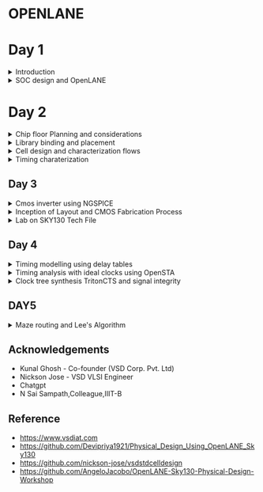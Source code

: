# OPENLANE
# Day 1

<details>
  <summary>
    Introduction
  </summary>
**RISC-V Architecture**

RISC-V is an open-source instruction set architecture (ISA) designed for use in computer processors. It's named after the five "RISC" principles: Reduced Instruction Set Computing. Unlike proprietary ISAs like x86 (used by Intel and AMD) and ARM (used by various companies, including Apple and Qualcomm), RISC-V is open and freely available for anyone to use, modify, and implement. So C program will compile into assembly language and then converted into binary format. This binary will execute on the layout itself.

RISC-V is a versatile and open ISA that has the potential to disrupt the semiconductor industry by democratizing processor design and enabling a wide range of applications. Its openness, simplicity, and flexibility make it an attractive choice for both industry professionals and educational institutions. 




**Simplified RTL2GDS flow**


![rtlflow](https://github.com/IIITB-ARUL/OPENLANE/assets/140998631/7aee3c43-cf1c-407b-83a0-f60aedbecfa3)

**Synthesis**- Synthesis translates the design RTL into circuits made out of components from standard cell library.Here the high level HDL code is converted into gatelevel netlist.Gatelevel netlist is the functional equivalent of RTL.

Example:

```
always @(posedge clk)
  if(c)
    q<=a;
  else
    q<=b;
```
The synthesization of the above verilog code is

![synthesis](https://github.com/IIITB-ARUL/OPENLANE/assets/140998631/7b9bc10f-6d91-4497-b9e7-f0e19733d117)

**Standard Cells**-These are the building blocks of the standard cell library.These are pre-designed, pre-characterized, and pre-verified collections of logic gates and flip-flops that can be used as building blocks for creating digital logic circuits.These are available in different sizes and different flavours  to accommodate different design requirements.

These cells have regulaar layout which has fixed height whereas the width is a discrete variable.Each cell has different models or views which are utilized by  the EDA tools.One of the views is liberty view which consists  of delay model,power model,etc.



![stdcell](https://github.com/IIITB-ARUL/OPENLANE/assets/140998631/3108e86e-741e-43c6-8f20-4260bfb168a7)





**Floor Planning**-The main obejective of floor planning is to plan silicon area and robust power distribution.Floorplanning sets the foundation for subsequent steps in the physical design process, such as placement and routing.
Floorplanning includes the allocation of input and output pads or pins, ensuring that they are accessible for external connections and follow design rules, such as avoiding signal contention.

**Macro Floor Planning**-Macro floorplanning focuses specifically on the placement and arrangement of large functional blocks or macros within the chip. Macros are predefined, often complex modules or IP blocks.

**Chip Floor Planning**-Chip floorplanning involves the placement of all components and functional blocks on the entire semiconductor chip, from the highest hierarchy down to the individual standard cells.

**Placement**-Placement involves determining the specific locations and orientations of all the individual components, such as standard cells, macros, I/O pads, and other functional blocks, within the semiconductor chip's layout.
Components has to be placed close to each other to reduce interconnect delay to enable successful routing.

*Gobal Placement*

Here components are positoned optimally.Cells may overlap and also can go offrows.

*Detailed Placement*

Here the positions are obtained form the positions achieved by the global placement and altered minimally.

**Clock tree synthesis**-Its primary purpose is to create a well-structured and efficient clock distribution network throughout the chip. The clock tree ensures that clock signals reach all the sequential elements (e.g., flip-flops) with minimal skew, jitter, and power consumption.
>clock source - roots,clock elements - leaves.


**Routing**-Routing is a fundamental step in the physical design of integrated circuits (ICs) that follows placement and is responsible for creating the physical connections between various components, such as standard cells, macros, and I/O pads, on the semiconductor chip. Routing aims to establish the pathways for both the signal and power/ground nets, ensuring that signals can flow correctly between different parts of the chip while adhering to design constraints and rules.

**Physical verification**-Physical verification, also known as design rule checking (DRC) and layout versus schematic (LVS) checking, is concerned with the correctness and manufacturability of the physical layout of the IC. It involves ensuring that the layout adheres to the design rules and constraints of the semiconductor fabrication process. 

**Timing verification**-Timing verification is concerned with the performance and functionality of the IC with respect to timing requirements. It ensures that the design meets specified timing constraints and operates correctly under various conditions. 

**Sign-off**-Sign-off involves a comprehensive set of checks, analyses, and reviews to ensure that the design meets all specifications, performance targets, and manufacturing requirements. 

**GDSII File  Generation**-Once the layout is verified and passes all checks, the final step is to generate the GDSII file format, which represents the complete physical layout of the chip. The GDSII file contains the geometric information necessary for fabrication, including the shapes, layers, masks, and other relevant details.

</details>



<details>
  <summary>
    SOC design and OpenLANE
  </summary>
  

**OpenLane and Strive chipsets**

OpenLane is an open-source digital ASIC (Application-Specific Integrated Circuit) design flow and toolchain that helps engineers and designers automate the process of designing and manufacturing custom integrated circuits. It is primarily used for creating semiconductor chips for various applications, such as microprocessors, memory chips, and custom ASICs.

![strivefamily](https://github.com/IIITB-ARUL/OPENLANE/assets/140998631/1e821aee-b987-4814-ad00-0d77c7689140)


**OpenLane ASIC Flow**

![olasicflow](https://github.com/IIITB-ARUL/OPENLANE/assets/140998631/bcc8a481-0fd8-49ff-819b-645db677e6b4)



**OpenLane Installation**

**Installation of dependencies**

```
sudo apt-get update
sudo apt-get upgrade
sudo apt install -y build-essential python3 python3-venv python3-pip make git
```

**Docker Installation**

```
sudo apt install apt-transport-https ca-certificates curl software-properties-common
curl -fsSL https://download.docker.com/linux/ubuntu/gpg | sudo gpg --dearmor -o /usr/share/keyrings/docker-archive-keyring.gpg

echo "deb [arch=amd64 signed-by=/usr/share/keyrings/docker-archive-keyring.gpg] https://download.docker.com/linux/ubuntu $(lsb_release -cs) stable" | sudo tee /etc/apt/sources.list.d/docker.list > /dev/null

sudo apt update
sudo apt install docker-ce docker-ce-cli containerd.io
sudo docker run hello-world

sudo groupadd docker
sudo usermod -aG docker $USER
sudo reboot 


# Check for installation
sudo docker run hello-world
```

**Installation of OpenLane**

```
cd $HOME
git clone https://github.com/The-OpenROAD-Project/OpenLane --recurse-submodules 
cd OpenLane
make
make test
cd /home/arulvignesh/OpenLane/designs/ci
cp -r * ../
```  

**Synthesis in OpenLane**

```
cd ~/OpenLane
make mount
./flow.tcl -interactive
package require openlane 0.9
prep -design picorv32a
run_synthesis

```

Synthesis statistics:

![reports](https://github.com/IIITB-ARUL/OPENLANE/assets/140998631/5ac46367-4731-4aa2-93cb-49f361b43bd1)



>Flop ratio = Number of D Flip flops/total Number of cells    =  1596/10104   = 0.1579

            
             


             
</details>




# Day 2

<details>
  <summary>
    Chip floor Planning and considerations
  </summary>

**Width and height of core and die**-Core is where the logic blocks are placed and this seats at the center of the die. The width and height depends on dimensions of each standard cells on the netlist. **Utilization factor is (area occupied by netlist)/(total area of the core)**. In practical scenario, utilization factor is 0.5 to 0.6. This is space occupied by netlist only, the remaining space is for routing and more additional cells. **Aspect ratio is (height)/(width)** of core, so only aspect ratio of 1 will produce a square core shape.

**Preplaced Cells**-These are reusable complex logicblocks or modules or IPs or macros that is already implemented (memory, clock-gating cell, mux, comparator...) . The placement on the core is user-defined and must be done before placement and routing (thus preplaced cells). The automated place and route tools will not be able to touch and move these preplaced cells so this must be very well defined

**Decoupling capacitors**-During a logic state change an increased demand on current behavior happens. Resistance in a non-idea circuit means there are multiple voltage drops betwen the supply and logic circuit.

>Noise Margin : voltages should be inside a logic margin value (NM_l or NM_h) do be detected as 0 or 1, respectively. Voltage drops can affect the result for the logic outcome (undefined region). Decoupling capacitors are placed next to the preplaced cells to prevent the voltage drops during transition.


![decap](https://github.com/IIITB-ARUL/Physical_design_using_OPENLANE/assets/140998631/2df18d9c-f43a-49f4-8703-1ca9e025ea62)



**Power Planning**-Power Planning Decoupling capactor for sourcing logic blocks with enough current is not feasible to be applied all over the chip but only on the critical elements (preplaced complex logicblocks). Large number of elements switching to logic 0 might cause ground bounce due to large amount of current that needs to be sink at the same time, and switcing to logic 1 might cause voltage droop due to not enough current from the powersource to source needed current of all elements. Ground bounce and voltage droop might cause the voltage to not be within the noise margin range. The solution is to have multiple powersource taps (power mesh) where elements can source current from the nearest VDD and sink current to the nearest VSS tap. This is the reason why most chips have multiple powersource pins.



**Pin placement**-Taking into account the inputs, outputs and preplaced cells, the netlist is defined (via VHDL/Verilog).
Normally input and output pins are placed at opposite sides of the core.
Pin placement also depends on where the logic blocks are placed - this requires a full understanding of the design.
The communication ("handshake") between frontend team (that defined the network connectivity) and backend team (that defines the pin placement) is also critical.
Clock ports are bigger in size, as the clock drives the flip flops and require more current/less resistance.



Floorplan envrionment variables or switches:

    FP_CORE_UTIL - floorplan core utilisation
    FP_ASPECT_RATIO - floorplan aspect ratio
    FP_CORE_MARGIN - Core to die margin area
    FP_IO_MODE - defines pin configurations (1 = equidistant/0 = not equidistant)
    FP_CORE_VMETAL - vertical metal layer
    FP_CORE_HMETAL - horizontal metal layer


![floorplan](https://github.com/IIITB-ARUL/Physical_design_using_OPENLANE/assets/140998631/fbd35697-9616-4dfe-b014-db930b7e1138)



**Lab**

**Run floorplan on OpenLane:** `% run_floorplan`


Floorplan envrionment variables or switches:

    FP_CORE_UTIL - floorplan core utilisation
    FP_ASPECT_RATIO - floorplan aspect ratio
    FP_CORE_MARGIN - Core to die margin area
    FP_IO_MODE - defines pin configurations (1 = equidistant/0 = not equidistant)
    FP_CORE_VMETAL - vertical metal layer
    FP_CORE_HMETAL - horizontal metal layer

 
**Check the results.** The output of this stage is `runs/[date]/results/floorplan/picorv32.def` which is a [design exchange format](https://teamvlsi.com/2020/08/def-file-in-vlsi-design-exchange.html), containing the die area and positions. 
```
...........
DESIGN picorv32a ;
UNITS DISTANCE MICRONS 1000 ;
DIEAREA ( 0 0 ) ( 660685 671405 ) ;
............
```
The die area here is in database units and 1 micron is equivalent to 1000 database units. **Thus area of the die is (660685/1000)microns\*(671405/1000)microns = 443587 microns squared.** 

**View the layout on magic**. Open def file using `magic`:  

```
magic -T /home/arulvignesh/OpenLane/vsdstdcelldesign/libs/sky130A.tech lef read tmp/merged.nom.lef def read results/floorplan/picorv32a.def &

```
![floorplan1](https://github.com/IIITB-ARUL/Physical_design_using_OPENLANE/assets/140998631/601facbc-1d47-4f34-9b93-2c7344326bf4)
![floorplan2](https://github.com/IIITB-ARUL/Physical_design_using_OPENLANE/assets/140998631/d079cbf6-7966-4366-8002-e2f99b30c7ad)
![floorplan](https://github.com/IIITB-ARUL/Physical_design_using_OPENLANE/assets/140998631/9a94d940-f61a-461c-abe2-b2a73fe8b450)

To center the view, press "s" to select whole die then press "v" to center the view. Point the cursor to a cell then press "s" to select it, zoom into it by pressing 'z". Type "what" in `tkcon` to display information of selected object. These objects might be IO pin, decap cell, or well taps as shown below.  


![floorplan3](https://github.com/IIITB-ARUL/Physical_design_using_OPENLANE/assets/140998631/818c9f05-993e-4a6c-aafa-9ba96a1a5899)

</details>
<details>
  <summary>
    Library binding and placement
  </summary>


**Placement**

First we need to bind the netlist with physical cells. We have shapes for OR, AND and every cell for pratice purpose. But in reality we dont have such shapes, we have give an physical dimensions like rectangles or squares weight and width. This information is given in libs and lefs. Now we place these cells in our design by initilaising it.

![placement1](https://github.com/IIITB-ARUL/Physical_design_using_OPENLANE/assets/140998631/0cb284b4-ecec-45f2-8d07-dae5ab220739)
![placement2](https://github.com/IIITB-ARUL/Physical_design_using_OPENLANE/assets/140998631/d2126daf-d80d-4583-9c8a-d0dfd382dc14)



**Optimization**

The next step is placement. Once we initial the design, the logic cells in netlist in its physical dimisoins is placed on the floorplan. Placement is perfomed in 2 stages:

Global Placement: Cells will be placed randomly in optimal positions which may not be legal and cells may overlap. Optimization is done through reduction of half parameter wire length. Detailed Placement: It alters the position of cells post global placement so as to legalise them. Legalisation of cells is important from timing point of view.

Optimization is stage where we estimate the lenght and capictance, based on that we add buffers. Ideally, Optimization is done for better timing.

![placement3](https://github.com/IIITB-ARUL/Physical_design_using_OPENLANE/assets/140998631/d3f85659-9c29-4df4-bf4d-89016cc08b80)


**Run placement:** `% run_placement`. This commmand is a wrapper which does global placement (performed by RePlace tool), Optimization (by Resier tool), and detailed placement (by OpenDP tool). It displays hundreds of iterations displaying HPWL and OVFL. The algorithm is said to be converging if the overflow is decreasing. It also checks the legality. 

**View the output of this stage**. The output of this stage is `runs/[date]/results/placement/picorv32a.placement.def.` To see actual layout after placement, open def file using `magic`:  

```
magic -T /home/arulvignesh/Openlane/vsdstdcelldesign/libs/sky130A.tech lef read tmp/merged.nom.lef def read results/placement/picorv32.def &
```
![placementOL](https://github.com/IIITB-ARUL/Physical_design_using_OPENLANE/assets/140998631/86cd041a-7df4-4730-829e-4bb8d4646fbe)

![placementOL1](https://github.com/IIITB-ARUL/Physical_design_using_OPENLANE/assets/140998631/a3289db5-185c-43ba-a36d-0e63682e6363)
![placementOL2](https://github.com/IIITB-ARUL/Physical_design_using_OPENLANE/assets/140998631/c9c5e61e-5675-4984-9b0f-ab283bc5e71e)


</details>

<details>
  <summary>
    Cell design and characterization flows
  </summary>

**Library Characterization:**
Of all RTL-to-GDSII stages, one common thing that the EDA tool always need is data from the library of gates which keeps all standards cells (and, or, buffer gates,...), macros, IPs, decaps, etc. Same cells might have different flavors inside the library (different sizes, delays, threshold voltage). Bigger cell sizes means bigger drive strength to drive longer and thicker wires. Bigger threshold voltage (due to bigger size) will take more time to switch(slower clock) than those with smaller threshold voltage.  

A single cell needs to go through the cell design flow. The inputs to make a single cell comes from the foundry Process Design Kits:
 - DRC & LVS Rules = tech files and poly subtrate paramters (CUSTOME LAYOUT COURSE)
 - SPICE Models  = Threshold, linear regions, saturation region equations with added foundry parameters. Including NMOS and PMOS parameteres (Ciruit Deisgn and Spice simulation Course)
 - User defined Spec = Cell height (separation between power and ground rail), Cell width (depends on drive strength), supply voltage, metal layer requirement (which metal layer the cell needs to work)

The library cell developer must adhere to the rules given on the inputs so that when the cell is used on a real design, there will be no errors. Next is design the library cell:
1. Design the circuit function (Output: circuit design language (CDL))
2. Model the pmos and nmos that meets input library requirement
3. Layout the design using Euler's path and sticky diagram to produce best area. This can be done on `magic` layout tool.The outputs are:
   - GDSII (layout file)
   - LEF (defines the width and height of cell)
   - extract spice netlist .cir (parasitics of each element of cell: resistance, capacitance)
 Afte design is characterization using GUNA software, where the outputs are timing, noise, and power characterization.

</details>
<details>
  <summary>
    Timing charaterization
  </summary>


  ### Timing characterisation

In standard cell characterisation, One of the classification of libs is timing characterisation.

Timing defintion | Value
------------ | -------------
slew_low_rise_thr  | 20% value
slew_high_rise_thr |  80% value
slew_low_fall_thr | 20% value
slew_high_fall_thr | 80% value
in_rise_thr | 50% value
in_fall_thr | 50% value
out_rise_thr | 50% value
out_fall_thr | 50% value

### Propagation Delay and Transition Time

#### Propagation Delay:
The time difference between when the transitional input reaches 50% of its final value and when the output reaches 50% of its final value. Poor choice of threshold values lead to negative delay values. Even thought you have taken good threshold values, sometimes depending upon how good or bad the slew, the dealy might be still +ve or -ve.

```
Propagation delay = time(out_thr) - time(in_thr)
```
#### Transition Time:

The time it takes the signal to move between states is the transition time , where the time is measured between 10% and 90% or 20% to 80% of the signal levels.

```
Rise transition time = time(slew_high_rise_thr) - time (slew_low_rise_thr)

Low transition time = time(slew_high_fall_thr) - time (slew_low_fall_thr)
```


</details>

## Day 3
<details>
  <summary>
    Cmos inverter using NGSPICE
  </summary>


 Configurations on OpenLANE can be changed on the flight. For example, to change IO_mode to be not equidistant, use `% set ::env(FP_IO_MODE) 2;` on OpenLANE. The IO pins will not be equidistant on mode 2 (default of 1). Run floorplan again via `% run_floorplan` and view the def layout on magic. However, changing the configuration on the fly will not change the `runs/config.tcl`, the configuration will only be available on the current session. To echo current value of variable: `echo $::env(FP_IO_MODE)`


### Designing a Library Cell:
1. SPICE deck = component connectivity (basically a netlist) of the CMOS inverter.
2. SPICE deck values = value for W/L (0.375u/0.25u means width is 375nm and lengthis 250nm). PMOS should be wider in width(2x or 3x) than NMOS. The gate and supply voltages are normally a multiple of length (in the example, gate voltage can be 2.5V)  
3. Add nodes to surround each component and name it. This will be used in SPICE to identify a component.    

**Notes:**
 - Width is the length of source and drain. Length is the distance between source and drain
 - PMOS' hole carrier is slower than NMOS' electron carrier mobility, so to match the rise and fall time PMOS must be thicker (less resistance thus higher mobility) than NMOS  
 - A good refresher on MOSFETS and CMOS [is this video](https://www.youtube.com/watch?v=oSrUsM0hoPs) and [this site.](http://courseware.ee.calpoly.edu/~dbraun/courses/ee307/F02/02_Shelley/Section2_BasilShelley.htm)

### SPICE Deck Netlist Description:  

![cmos](https://github.com/IIITB-ARUL/Physical_design_using_OPENLANE/assets/140998631/f4353e82-90e6-42c7-b778-e234674dd365)

**Notes:**
 - Syntax for the PMOS and NMOS descriptiom:
     - `[component name] [drain] [gate] [source] [substrate] [transistor type] W=[width] L=[length]`
 - All components are described based on nodes and its values
 - `.op` is the start of SPICE simulation operation where Vin will be sweep from 0 to 2.5 with 0.5 steps
 - `tsmc_025um_model.mod` is the model file containing the technological parameters for the 0.25um NMOS and PMOS
The steps to simulate in SPICE:
```
source [filename].cir
run
setplot 
dc1 
plot out vs in 
```  

### SPICE Analysis for Switching Threshold and Propagation Delay:
CMOS robustness depends on:  

1. Switching threshold = Vin is equal to Vout. This the point where both PMOS and NMOS is in saturation or kind of turned on, and leakage current is high. If PMOS is thicker than NMOS, the CMOS will have higher switching threshold (1.2V vs 1V) while threshold will be lower when NMOS becomes thicker.

2. Propagation delay = rise or fall delay

DC transfer analysis is used for finding switching threshold. SPICE DC analysis below uses DC input of 2.5V. Simulation operation is DC sweep from 0V to 2.5V by 0.05V steps:
```
Vin in 0 2.5
*** Simulation Command ***
.op
.dc Vin 0 2.5 0.05
```  
Below is the result of SPICE simulation for DC analysis, the line intersection is the switching threshold:  

![cmos1](https://github.com/IIITB-ARUL/Physical_design_using_OPENLANE/assets/140998631/e1a3308c-d13f-4d81-a143-8aacb7756c0d)




Meanwhile, transient analysis is used for finding propagation delay. SPICE transient analysis uses pulse input: 
1. starts at 0V
2. ends at 2.5V
3. starts at time 0
4. rise time of 10ps
5. fall time of 10ps
6. pulse-width of 1ns
7. period of 2ns  

![cmos2](https://github.com/IIITB-ARUL/Physical_design_using_OPENLANE/assets/140998631/a63347c5-75d4-49e9-af26-db8fa98bce28)

The simulation operation has 10ps step and ends at 4ns:  

```
Vin in 0 0 pulse 0 2.5 0 10p 10p 1n 2n 
*** Simulation Command ***
.op
.tran 10p 4n
```  
Below is the result of SPICE simulation for transient analysis:

![cmos3](https://github.com/IIITB-ARUL/Physical_design_using_OPENLANE/assets/140998631/a42e7ef4-f5c2-4718-985f-a2fb4ad1dddf)

























</details>


<details>
  <summary>
Inception of Layout and CMOS Fabrication Process  </summary>














 ### CMOS Fabrication Process (16-Mask CMOS Process):  
 **1. Selecting a substrate** = Layer where the IC is fabricated. Most commonly used is P-type substrate  
 **2. Creating active region for transistor** = Separate the transistor regions using SiO2 as isolation
  - Mask 1 = Covers the photoresist layer that must not be etched away (protects the two transistor active regions)
  - Photoresist layer = Can be etched away via UV light  
  - Si3N4 layer = Protection layer to prevent SiO2 layer to grow during oxidation (oxidation furnace)  
  - SiO2 layer = Grows during oxidation (LOCOS = Local Oxidation of Silicon) and will act as isolation regions between transistors or active regions  
  
![cmos4](https://github.com/IIITB-ARUL/Physical_design_using_OPENLANE/assets/140998631/6d201027-5edb-42fb-b559-a59b9d2d10a4)

 **3. N-Well and P-Well Fabrication** = Fabricate the substrate needed by PMOS (N-Well) and NMOS (P-Well)  
  - Phosporus (5 valence electron) is used to form N-well  
  - Boron (3 valence electron) is used to form P-Well.  
  - Mask 2 protects the N-Well (PMOS side) while P-Well (NMOS side) is being fabricated then Mask 3 while N-Well (PMOS side) is being fabricated
   
![cmos5](https://github.com/IIITB-ARUL/Physical_design_using_OPENLANE/assets/140998631/3cb7d833-3002-41de-8885-a1b9990a0106)

 **4. Formation of Gate** = Gate fabrication affects threshold voltage. Factors affecting threshold voltage includes:    
 
![cmos6](https://github.com/IIITB-ARUL/Physical_design_using_OPENLANE/assets/140998631/08192c17-df5a-4513-95fe-b42ba36b3622)

Main parameters are:
  - Doping Concentration = Controlled by ion implantation (Mask 4 for Boron implantation in NMOS P-Well and Mask 5 for Arsenic implantation in PMOS N-Well)
  - Oxide capacitance = Controlled by oxide thickness  (SiO2 layer is removed then rebuilt to the desire thickness)  
  
 Mask 6 is for gate formation using polysilicon layer.
 
![cmos7](https://github.com/IIITB-ARUL/Physical_design_using_OPENLANE/assets/140998631/49de0092-8946-4db6-a98a-daeedaa8b8ff)
**5. Lightly Doped Drain formation** = Before forming the source and drain layer, lightly doped impurity is added: 
 - Mask 7 for N- implantation (lightly doped N-type) for NMOS 
 - Mask 8 for P- implantation (lightly doped P-type) for PMOS.  
Heavily doped impurity (N+ for NMOS and P+ for PMOS) is for the actual source and drain but the lightly doped impurity will help maintain spacing between the source and drain and prevent hot electron effect and short channel effect. 

![cmos8](https://github.com/IIITB-ARUL/Physical_design_using_OPENLANE/assets/140998631/8a54d16a-43ba-4262-87a7-3cf575fe35bc)
**6. Source and Drain Formation** = Mask 9 is for N+ implantation and Mask 10 for P+ implantation  
 - Channeling is when implantations dig too deep into substrate so add screen oxide before implantation
 - The side-wall spacers maintains the N-/P- while implanting the N+/P+    
 
![cmos9](https://github.com/IIITB-ARUL/Physical_design_using_OPENLANE/assets/140998631/edf6646a-79d2-4d44-88b6-3af86d69938e)

**7. Form Contacts and Interconnects** =  TiN is for local interconnections and also for bringing contacts to the top. TiS2 is for the contact to the actual Drain-Gate-Source. Mask 11 is for etching off the TiN interconnect for the first layer contact. 

![cmos10](https://github.com/IIITB-ARUL/Physical_design_using_OPENLANE/assets/140998631/7a631789-8398-4328-9224-6f5b8dced37d)

**8. Higher Level Metal Formation** = We need to planarize first the layer via CMP before adding a metal interconnect. Aluminum contact is used to connect the lower contact to higher metal layer. Process is repeated until the contact reached the outermost layer.
 - Mask 12 is for first contact hole
 - Mask 13 is for first Aluminum contact layer
 - Mask 14 is for second contact hole
 - Mask 15 is for second Aluminum contact layer. Mask 16 is for making contact to topmost layer. 
 
![cmos11](https://github.com/IIITB-ARUL/Physical_design_using_OPENLANE/assets/140998631/32e288b1-ecd8-4891-9391-71181b8e07f9)























  
</details>


<details>
  <summary>
Lab on SKY130 Tech File
  </summary>





### Layout and Metal Layers:

When polysilicon crosses N-diffusion/P-diffusion (diffusion is also called implantation), then an NMOS/PMOS is created. [Explained here](https://electronics.stackexchange.com/questions/223973/why-diffusions-in-cmos-cad-tool-magic-is-continuous) is the reason why the diffusion layer of source and drain "seems" to be connected under the polysilicon (diffusion layer for source and drain supposedly be separated).


The first layer is local-interconnect layer or local-i then metal 1 to 5. [Here is the process stack diagram](https://skywater-pdk.readthedocs.io/en/main/rules/assumptions.html) of sky130nm PDK. Metal 1 is for Power and Ground lines. `Nsubstratecontact` connects the N-well to locali. `licon` connects the locali to metal1.Locali is for local connections of cells. 

The layer hierarchy for NMOS is: Psubstrate -> Psubstrate Diffusion (psd) -> Psubstrate Contact (psc) -> Local-interconnect (li) -> Mcon -> Metal1. For poly: Poly -> Polycontact -> Locali. P-substrate diffusion an N-substrate diffusion is also referred to as P-tap and N-tap. 

The output of the layout is the LEF file. [LEF (Library Exchange Format)](https://teamvlsi.com/2020/05/lef-lef-file-in-asic-design.html) is used by the router tool in PnR design to get the location of standard cells pins to route them properly. So it is basically the abstract form of layout of a standard cell. `picorv32a/runs/[DATE]/tmp` contains the merged lef files (cell LEF and tech LEF). Notice how metal layer directon (horizontal or vertical) is alternating. Also, metal layer width and thickness is increasing. 

### Magic Commands:  
- Left click = lower-left corner of box  
- Right click = upper-right corner of box  
- "z" = zoom in, "Z" = zoom out, "ctrl + z" = zoom into the box 
- Middle click on empty area will turn the box into empty (similar to erasing it)
- "s" three times will select all geometries electrically connected to each other  
- `:box` = display parameters of selected box  
- `:grid` 0.5um 0.5um = turn on/off and set grid   
- `:snap user` = snap based on current grid  
- `:help snap` = display help for command  
- `:drc style drc(full)` = use all DRC when doing DRC checking
- `:paint poly` = paint "poly" to current box
- `:drc why` = show drc violation inside selected area (white dots are DRC violations )
- `:erase poly` = delete poly inside the box
- `:select area` = select all geometries inside the box
- `:copy n 30` = copy selected geometries to North by 30 grid steps
- `:move n 1` = move selected geometries to North by 1 step ("." to move more, "u" to undo)  
- `: select cell _08555_` = select a particular cell instance (e.g. cell \_08555_ which can be searched in the DEF file)
- `:cellname allcells` = list all cells in the layout
- `:cellname exists sky130_fd_sc_hd__xor3_4` = check if a cell exists 
- `:drc why` = show DRC violation and also the DRC name which can be referenced from [Sky130 PDK Periphery Rules](https://skywater-pdk.readthedocs.io/en/main/rules/periphery.html#rules-periphery--page-root).



### Lab - Slew Rate and Propagation Delay Characterization:

The task is to characterize a sample inverter cell by its slew rate and propagation delay.  



 View the mag file using magic `magic -T sky130A.tech sky130_inv.mag &`:  
 
 
![magiclayout](https://github.com/IIITB-ARUL/Physical_design_using_OPENLANE/assets/140998631/23f7ab5f-e1f2-4e45-afa3-d593265d2981)


 Make an extract file `.ext` by typing `extract all` in the tkon terminal. 
 Extract the `.spice` file from this ext file by typing `ext2spice cthresh 0 rthresh 0` then `ext2spice` in the tcon terminal.  


We then modify the spice file to be able to plot a transient response:

```
* SPICE3 file created from sky130_inv.ext - technology: sky130A

.option scale=0.01u
.include ./libs/pshort.lib
.include ./libs/nshort.lib

//.subckt sky130_inv A Y VPWR VGND
M1000 Y A VGND VGND nshort_model.0 w=35 l=23
+  ad=1.44n pd=0.152m as=1.37n ps=0.148m
M1001 Y A VPWR VPWR pshort_model.0 w=37 l=23
+  ad=1.44n pd=0.152m as=1.52n ps=0.156m

VDD VPWR 0 3.3V
VSS VGND 0 0V
Va A VGND PULSE(0V 3.3V 0 0.1ns 0.1ns 2ns 4ns)

C0 A VPWR 0.0774f
C1 VPWR Y 0.117f
C2 A Y 0.0754f
C3 Y VGND 2f
C4 A VGND 0.45f
C5 VPWR VGND 0.781f
//.ends

.tran 1n 20n
.control
run
.endc
.end
```  

Open the spice file by typing `ngspice sky130A_inv.spice`. Generate a graph using `plot y vs time a` :  


![ngspice1](https://github.com/IIITB-ARUL/Physical_design_using_OPENLANE/assets/140998631/240baa41-403e-4033-810a-3a51a54c8362)


![ngspice2](https://github.com/IIITB-ARUL/Physical_design_using_OPENLANE/assets/140998631/ca26218f-111a-4678-a71a-880cae1ff4b2)



Using this transient response, we will now characterize the cell's slew rate and propagation delay:  
- Rise Transition [output transition time from 20%(0.66V) to 80%(2.64V)]:
    - **Tr_r = 2.19981ns - 2.15739ns = 0.04242 ns**  


- Fall Transition [output transition time from 80%(2.64V) to 20%(0.66V)]:
   - **Tr_f = 4.0672ns - 4.04007ns = 0.02713ns**   


- Rise Delay [delay between 50%(1.65V) of input to 50%(1.65V) of output]:
   - **D_r = 2.18197ns - 2.15003ns = 0.03194ns**   


- Fall Delay [delay between 50%(1.65V) of input to 50%(1.65V) of output]:
   - **D_f = 4.05364ns - 4.05001ns =0.00363ns**  
  


DRC Challenges
==============

Under this section, we will go over

- In-depth overview of Magic's DRC engine
- Introduction to Google/Skywater DRC rules
- Lab : Warm-up exercise : Fixing a simple rule error
- Lab : Main exercie : Fixing or create a complex error

Introdution to Magic and Skywater PDK
====================================
For running the DRC we need to have an understanding of the technology node we are working on. For this one can refer the following

- Magic --> [link]([https://www.github.com](http://opencircuitdesign.com/magic/))
- Skywater PDK 
- Github Repo for Skywater PDK --> [github](https://github.com/google/skywater-pdk)

Lab Setup
========

- Setup to view the layouts
- For extracting and generating views, Google/skywater repo files were built with Magic
- Technology file dependency is more for any layout. hence, this file is created first.
- Since, Pdk is still under development, there are some unfinished tech files and these are packaged for magic along with lab exercise layout and bunch of stuff into the tar ball
```
wget http://opencircuitdesign.com/open_pdks/archive/drc_tests.tgz
```
- Once we have downloaded the archive in the home directory, we extract it to get the lab .mag files
- There is a hidden file ``.magicrc`` which directs to the various resources for the lab work ahead.

MAGIC
=====

- Run Magic.For better graphic use, the command belwo is used:
```
magic -d XR
```
- To open a file we can load the file as such:
![image](https://github.com/akul-star/Advanced-Physical-Design/assets/75561390/1a5c9ee6-4bc9-4010-8949-fec441ed40d8)

- Other way to load it is by defining the name while running magic.
```
magic -d XR <file_name>.mag
```

- We will open up met3.mag
- We see multiple independent example metal layouts with some DRC errors. We can refer these errors in the the Skywater PDK design rules which are flageed in the DRC engine.
- We can make a frame around a metal region and in command window write drc why --> this gives us the DRC violated.
![image](https://github.com/akul-star/Advanced-Physical-Design/assets/75561390/64ced32f-ff4b-49a0-87d7-de23971032ec)


- Magic uses a lot of derived layers. To see these layers we can make a large box area and use following commands to see metal cut
```
cif see VIA2
```
LAB
===

**Exercise-1**
- Load the poly.mag
- Check the drc violation for poly.9
- Refer the error using skywater pdk design rules
   - We find that distance between regular polysilicon & poly resistor should be 22um but it is showing 17um and still no errors . We should go to sky130A.tech file and modify as follows to detect this error.
- In line this,
```
*******************************************************
spacing npres *nsd 480 touching_illegal \
	"poly.resistor spacing to N-tap < %d (poly.9)"
*******************************************************
```
- Edit as shown.
```
*******************************************************
spacing npres allpolynonres 480 touching_illegal \
	"poly.resistor spacing to N-tap < %d (poly.9)"
*******************************************************
```

- Now the second edit. In line this.
```
*******************************************************
spacing xhrpoly,uhrpoly,xpc alldiff 480 touching_illegal \
	"xhrpoly/uhrpoly resistor spacing to diffusion < %d (poly.9)"
*******************************************************
```
- Edit as shown.

```
*******************************************************
spacing xhrpoly,uhrpoly,xpc allpolynonres 480 touching_illegal \
	"xhrpoly/uhrpoly resistor spacing to diffusion < %d (poly.9)"
*******************************************************
```
- After this, we tech load ``sky130.tech`` file and execute ``drc check``

![image](https://github.com/akul-star/Advanced-Physical-Design/assets/75561390/baacdb4a-831c-4cc4-aad1-12e46bba55e9)

- We can select poly.9 and ``run drc`` why to check for errors. Now it fine.
![image](https://github.com/akul-star/Advanced-Physical-Design/assets/75561390/f65ef446-ab80-46d2-9c38-32c9f590324c)


  
</details>



## Day 4

<details>
  <summary>
    Timing modelling using delay tables
  </summary>



To run previous flow, add tag to prep design:
```
prep -design picorv32a -tag [date]
```
**Extracting the LEF File:**
PnR tool does not need all informations from the `.mag` file like the logic part but only PnR boundaries, power/ground ports, and input/output ports. This is what a [LEF file](https://teamvlsi.com/2020/05/lef-lef-file-in-asic-design.html) actually contains. So the next step is to extract the LEF file from Magic. But first, we need to follow guidelines of the PnR tool for the standard cells:
 - The input and output ports lies on the intersection of the horizontal and vertical tracks (ensure the routes can reach that ports). 
 - The width of the standard cell must be odd multiple of the tracks horizontal pitch and height must be odd multiples of tracks vertical pitch   
 
 To check these guidelines, we need to change the grid of Magic to match the actual metal tracks. The `cd .volare/sky130A/libs.tech/openlane/sky130_fd_sc_hd/tracks.info` contains those metal informations.   


 The file consists of 

```
  li1 X 0.23 0.46  //0.46um is the width  
  li1 Y 0.17 0.34  //0.34um is the height 
  met1 X 0.17 0.34
  met1 Y 0.17 0.34
  met2 X 0.23 0.46
  met2 Y 0.23 0.46
  met3 X 0.34 0.68
  met3 Y 0.34 0.68
  met4 X 0.46 0.92
  met4 Y 0.46 0.92
  met5 X 1.70 3.40
  met5 Y 1.70 3.40
```
1. Use `grid` command inside the tkon terminal to match the tracks informations:
```
 grid 0.46um 0.34um 0.23um 0.17um 
````

![grid1](https://github.com/IIITB-ARUL/Physical_design_using_OPENLANE/assets/140998631/5fd75363-a233-40c0-9bb5-9801768326aa)



### Delay Table:  

In order to avoid large skew between endpoints of a clock tree (signal arrives at different point in time):
 - Buffers on the same level must have same capacitive load to ensure same timing delay or latency on the same level. 
 - Buffers on the same level must also be the same size (different buffer sizes -> different W/L ratio -> different resistance -> different RC constant -> different delay).    
 
 ![image](https://user-images.githubusercontent.com/87559347/188773408-e503023f-0288-4993-a68a-5f20bccb886c.png)


Buffers on different level will have different capacitive load and buffer size but as long as they are the same load and size on the same level, the total delay for each clock tree path will be the same thus skew will remain zero. **This means different levels will have varying input transition and output capacitive load and thus varying delay.** 

Delay tables are used to capture the timing model of each cell and is included inside the liberty file. The main factor in delay is the output slew. The output slew in turn depends on **capacitive load** and **input slew**. The input slew is a function of previous buffer's output cap load and input slew and it also has its own transition delay table.

![image](https://user-images.githubusercontent.com/87559347/188783693-423bd170-dd0b-4f2f-9652-8fae9418df31.png)

Notice how skew is zero since delay for both clock path is x9'+y15.


  
</details>



<details>
  <summary>
    Timing analysis with ideal clocks using OpenSTA
  </summary>



 ### Timing Analysis (Pre-Layout STA using Ideal Clocks):
Pre-layout STA will not yet include effects of clock buffers and net-delay due to RC parasitics (wire delay will be derived from PDK library wire model).    
![image](https://user-images.githubusercontent.com/87559347/189510818-050c6b22-a319-4969-a23e-c82c57ebd4ff.png)  

Setup timing analysis equation is:  
```
Θ < T - S - SU
```  

- Θ =  Combinational delay which includes clk to Q delay of launch flop and internal propagation delay of all gates between launch and capture flop  
- T = Time period, also called the required time
- S = Setup time. As demonstrated below, signal must settle on the middle (input of Mux 2) before clock tansists to 1 so the delay due to Mux 1 must be considered, this delay is the setup time. 
![image](https://user-images.githubusercontent.com/87559347/189511212-8e1ea86f-b2d6-4a68-9948-7d9999087886.png)
- SU = Setup uncertainty due to jitter which is temporary variation of clock period. This is due to non-idealities of PLL/clock source.

  

Pre-Layout STA with OpenSTA:
STA can either be **single corner** which only uses the `LIB_TYPICAL` library which is the one used in pre-layout(pos-synthesis) STA or **multicorner** which uses `LIB_SLOWEST`(setup analysis, high temp low voltage),`LIB_FASTEST`(hold analysis, low temp high voltage), and `LIB_TYPICAL` libraries. 

1. Run STA engine using OpenROAD (which in turn calls OpenSTA): run OpenROAD first then source `/openlane/scripts/openroad/sta.tcl` which contains the OpenROAD commands for single corner STA. This file also contains the path to the [SDC file](https://teamvlsi.com/2020/05/sdc-synopsys-design-constraint-file-in.html) which specifies the actual timing constraints of the design. 
![image](https://user-images.githubusercontent.com/87559347/189568030-f442a238-21e8-4fc1-b5d0-22de00b11af9.png)
The result of running STA in OpenROAD will be exactly the same as the log result of STA after running `run_synthesis` inside OpenLane. Observe the delay:
![image](https://user-images.githubusercontent.com/87559347/189686801-46a9fb96-9be6-40c7-b62a-da3160489cb0.png)

2. To reduce negative slack, focus on large delays. Notice how net `_02682_` has big fanout of 5. Use `report_net -connections _02682_` to display connections. First thing we can do is to go back to OpenLane and reduce fanouts by `set ::env(SYNTH_MAX_FANOUT) 4` then `run_synthesis` again. As shown below, wns is reduced from -1.35ns to -0.82ns.  
![image](https://user-images.githubusercontent.com/87559347/189788023-9f6d85a9-a769-4b54-b156-2fa7b8980178.png)

3. To further reduce the negative slack, we can also try upsizing the cell with high fanout so bigger driver will be used. High fanout results in high load cap which then results in high delay. But since we cannot change the load cap, we can just change the cell size to better drive that large cap load for less delay. As shown below, cell `_41882_` has a high cap load of 0.04nF and this causes a large delay due to `buf_1` not having enough drive strength to drive that high cap load. We can try upsizing the `buf_1` to `buf_4` (listed on the used liberty files are all cells which you can choose) inside OpenSTA: `replace_cell _41882_ sky130_fd_sc_hd__buf_4` 
![image](https://user-images.githubusercontent.com/87559347/189793281-6acff965-b4d1-48a8-a6c3-17d312f901a2.png)

This can be done iteratively until desired slack is reached, this is called timing ECO (Engineering Change Order). To extract the modified verilog netlist: `write_verilog designs/picorv32a/runs/RUN_2022.09.14_05.18.35/results/synthesis/picorv32.v`. Beware that upsizing the cell will naturally increase core size. 

### Summary of OpenSTA Commands:  
```
report_net -connections _02682_
replace_cell _41882_ sky130_fd_sc_hd__buf_4`
report_checks -fields {cap slew nets} -digits 4
report_checks -from _18671_ -to _18739_ -fields {cap slew nets} -digits 4
report_wns
report_tns
report_worst_slack -max
write_verilog designs/picorv32a/runs/RUN_2022.09.14_05.18.35/results/synthesis/picorv32.v
```
</details>


<details>
      <summary> Clock tree synthesis TritonCTS and signal integrity </summary>

---

Clock Tree Synthesis (CTS) plays a vital role in the creation of integrated circuits (ICs), particularly in the realm of digital electronics, where precise timing is of utmost importance. CTS involves the establishment of an organized network or structure of pathways for distributing the clock signal within the IC. This meticulous process guarantees that the clock signal effectively reaches all the sequential components, such as flip-flops and registers, in a synchronized and punctual fashion.

It can be implemeted in various ways and the choice of the specific technique depends on the design requirements, constraints, and goals.
Some of the different types of approches to clock tree synthesis are:

- Balanced Tree CTS: The clock signal is spread out evenly, like branches of a tree. This helps ensure that all parts of the chip get the clock at about the same time, reducing timing problems. It's a straightforward method, but it might not save as much power as other methods.
- H-tree CTS: It is like a tree shape with the letter "H." It's great for spreading out clock signals across big chips. This tree structure helps make sure the timing is good and saves power, especially in large areas of the chip.
- Star CTS: In a star CTS, the clock signal is distributed from a single central point (like a star) to all the flip-flops. This approach simplifies clock distribution and minimizes clock skew but may require a higher number of buffers near the source.
- Mesh CTS: In a mesh CTS, clock wires are arranged in a mesh-like grid pattern, and each flip-flop is connected to the nearest available clock wire. It is often used in highly regular and structured designs, such as memory arrays. Mesh CTS can offer a balance between simplicity and skew minimization.
- Adaptive CTS: Adaptive CTS techniques adjust the clock tree structure dynamically based on the timing and congestion constraints of the design. This approach allows for greater flexibility and adaptability in meeting design goals but may be more complex to implement.

Crosstalk in VLSI
=================

Crosstalk in VLSI refers to unwanted interference or coupling between adjacent conductive traces or wires on an integrated circuit (IC) or chip. It occurs when the electrical signals on one wire influence or disrupt the signals on neighboring wires.Uncontrolled crosstalk can lead to data corruption, timing violations, and increased power consumption. Mitigation: VLSI designers employ various techniques to mitigate crosstalk, such as optimizing layout and routing, using appropriate shielding, implementing proper clock distribution strategies, and utilizing clock gating to reduce dynamic power consumption when logic is idle

Clock net sheilding in VLSI
===========================

Clock net shielding in VLSI refers to a technique used to protect the clock signal from interference or crosstalk. The clock signal is critical for synchronizing the operations of various components on a chip, and any interference can lead to timing issues and performance problems.
VLSI designers may use shielding techniques to isolate the clock network from other signals, reducing the risk of interference. This can include dedicated clock routing layers, clock tree synthesis algorithms, and buffer insertion to manage clock distribution more effectively.
VLSI designs often have multiple clock domains. Shielding and proper clock gating help ensure that clock signals do not propagate between domains, avoiding metastability issues and maintaining synchronization.

CTS LAB
=======
The below command is used to run CTS in OpenLANE.
```
run_cts
```
![run_cts](https://github.com/akul-star/Advanced-Physical-Design/assets/75561390/dbdd3e21-b2c4-4994-8196-4eb1a6b15eb0)


![image](https://github.com/akul-star/Advanced-Physical-Design/assets/75561390/427a0679-0ee3-4f14-adca-175ef6719174)

After CTS run, my slack values are ``setup:12.36, Hold:0.38``
Here also both values are not violating.


</details>

## DAY5 
<details>
      <summary> Maze routing and Lee's Algorithm </summary>

---
Routing is the process of establishing a physical connection between two pins. Algorithms designed for routing take source and target pins and aim to find the most efficient path between them, ensuring a valid connection exists.

The Maze Routing algorithm, such as the Lee algorithm, is one approach for solving routing problems.Here a grid similar to the one created during cell customization is utilized for routing purposes.
The Lee algorithm starts with two designated points, the source and target, and leverages the routing grid to identify the shortest or optimal route between them.

Lee's Algorithm has its limitations. It can be time consuming when dealing with millions of pins.It essentially constructs a maze and then numbers its cells from the source to the target. here are alternative algorithms that address similar routing challenges.

Here in this case he shortest path is one that follows a steady increment of one.There might be multiple paths, but the best path that the tool will choose is one with less bends.The route should not be diagonal and must not overlap an obstruction such as macros. The Lee algorithm prioritizes selecting the best path, typically favoring L-shaped routes over zigzags. If no L-shaped paths are available, it may resort to zigzag routes. This approach is particularly valuable for global routing tasks.

This algorithm however has high run time and consume a lot of memory thus more optimized routing algorithm is preferred .

![image](https://github.com/akul-star/Advanced-Physical-Design/assets/75561390/4ab58f1b-3999-42ff-b722-f30ac2bcda45)

Design Rule Check
==================

Design rule checks are physical checks of metal width, pitch and spacing requirement for the different layers which depend on different technology nodes.It verifies whether a design meets the predefined process technology rules given by the foundry for its manufacturing.

The layout of a design must be in accordance with a set of predefined technology rules given by the foundry for manufacturability. After completion of the layout and its physical connection, an automatic program will check each and every polygon in the design against these design rules and report any violations.

![image](https://github.com/akul-star/Advanced-Physical-Design/assets/75561390/90753419-6485-48ab-9da4-84cfa30318f3)


</details>



<!-- ACKNOWLEDGEMENTS -->
## Acknowledgements
* Kunal Ghosh - Co-founder (VSD Corp. Pvt. Ltd)
* Nickson Jose - VSD VLSI Engineer
* Chatgpt
* N Sai Sampath,Colleague,IIIT-B


## Reference

- https://www.vsdiat.com
- https://github.com/Devipriya1921/Physical_Design_Using_OpenLANE_Sky130
- https://github.com/nickson-jose/vsdstdcelldesign
- https://github.com/AngeloJacobo/OpenLANE-Sky130-Physical-Design-Workshop

